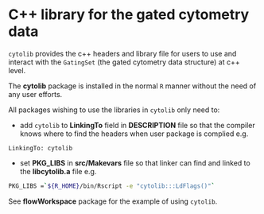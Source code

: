 # C++ library for the gated cytometry data

`cytolib` provides the c++ headers and library file for users to use and interact with the `GatingSet` (the gated cytometry data structure) at c++ level.


The **cytolib** package is installed in the normal `R` manner without the need of any user efforts.

All packages wishing to use the libraries in `cytolib` only need to:

- add `cytolib` to **LinkingTo** field in **DESCRIPTION** file so that the compiler knows where to find the headers when user package is complied
e.g.
```
LinkingTo: cytolib
```

- set **PKG_LIBS** in **src/Makevars** file so that linker can find and linked to the **libcytolib.a** file 
e.g.
```bash
PKG_LIBS =`${R_HOME}/bin/Rscript -e "cytolib:::LdFlags()"`
```

See **flowWorkspace** package for the example of using `cytolib`.
